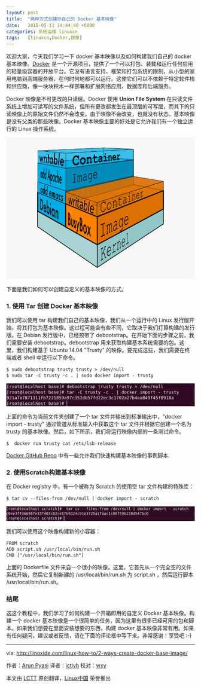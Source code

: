 ```yaml
---
layout: post
title:	"两种方式创建你自己的 Docker 基本映像"
date:	2015-05-11 14:44:40 +0800 
categories:	系统运维 linuxcn 
tags:	[linuxcn,Docker,镜像]
---
```



欢迎大家，今天我们学习一下 docker 基本映像以及如何构建我们自己的 docker 基本映像。[Docker](https://www.docker.com/) 是一个开源项目，提供了一个可以打包、装载和运行任何应用的轻量级容器的开放平台。它没有语言支持、框架和打包系统的限制，从小型的家用电脑到高端服务器，在何时何地都可以运行。这使它们可以不依赖于特定软件栈和供应商，像一块块积木一样部署和扩展网络应用、数据库和后端服务。


Docker 映像是不可更改的只读层。Docker 使用 **Union File System** 在只读文件系统上增加可读写的文件系统，但所有更改都发生在最顶层的可写层，而其下的只读映像上的原始文件仍然不会改变。由于映像不会改变，也就没有状态。基本映像是没有父类的那些映像。Docker 基本映像主要的好处是它允许我们有一个独立运行的 Linux 操作系统。


![](/Asserts/Images/album/201505/11/144443z73a10fo00aafra0.png)


下面是我们如何可以创建自定义的基本映像的方式。


### 1. 使用 Tar 创建 Docker 基本映像


我们可以使用 tar 构建我们自己的基本映像，我们从一个运行中的 Linux 发行版开始，将其打包为基本映像。这过程可能会有些不同，它取决于我们打算构建的发行版。在 Debian 发行版中，已经预带了 debootstrap。在开始下面的步骤之前，我们需要安装 debootstrap。debootstrap 用来获取构建基本系统需要的包。这里，我们构建基于 Ubuntu 14.04 "Trusty" 的映像。要完成这些，我们需要在终端或者 shell 中运行以下命令。



```
$ sudo debootstrap trusty trusty > /dev/null
$ sudo tar -C trusty -c . | sudo docker import - trusty

```

![使用debootstrap构建docker基本映像](/Asserts/Images/album/201505/11/144446hugjn8rjm5qz8zkp.png)


上面的命令为当前文件夹创建了一个 tar 文件并输出到标准输出中，"docker import - trusty" 通过管道从标准输入中获取这个 tar 文件并根据它创建一个名为 trusty 的基本映像。然后，如下所示，我们将运行映像内部的一条测试命令。



```
$  docker run trusty cat /etc/lsb-release

```

[Docker GitHub Repo](https://github.com/docker/docker/blob/master/contrib/mkimage-busybox.sh) 中有一些允许我们快速构建基本映像的事例脚本.


### 2. 使用Scratch构建基本映像


在 Docker registry 中，有一个被称为 Scratch 的使用空 tar 文件构建的特殊库：



```
$ tar cv --files-from /dev/null | docker import - scratch

```

![使用scratch构建docker基本映像](/Asserts/Images/album/201505/11/144447drsrrsar8zrrzhld.png)


我们可以使用这个映像构建新的小容器：



```
FROM scratch
ADD script.sh /usr/local/bin/run.sh
CMD ["/usr/local/bin/run.sh"]

```

上面的 Dockerfile 文件来自一个很小的映像。这里，它首先从一个完全空的文件系统开始，然后它复制新建的 /usr/local/bin/run.sh 为 script.sh ，然后运行脚本 /usr/local/bin/run.sh。


### 结尾


这这个教程中，我们学习了如何构建一个开箱即用的自定义 Docker 基本映像。构建一个 docker 基本映像是一个很简单的任务，因为这里有很多已经可用的包和脚本。如果我们想要在里面安装想要的东西，构建 docker 基本映像非常有用。如果有任何疑问，建议或者反馈，请在下面的评论框中写下来。非常感谢！享受吧 :-)




---


via: <http://linoxide.com/linux-how-to/2-ways-create-docker-base-image/>


作者：[Arun Pyasi](http://linoxide.com/author/arunp/) 译者：[ictlyh](https://github.com/ictlyh) 校对：[wxy](https://github.com/wxy)


本文由 [LCTT](https://github.com/LCTT/TranslateProject) 原创翻译，[Linux中国](http://linux.cn/) 荣誉推出
